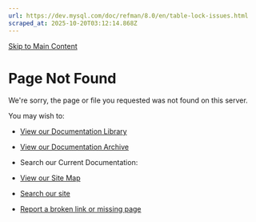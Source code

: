 ```yaml
---
url: https://dev.mysql.com/doc/refman/8.0/en/table-lock-issues.html
scraped_at: 2025-10-20T03:12:14.868Z
---
```


[Skip to Main Content](https://dev.mysql.com/doc/refman/8.0/en/table-lock-issues.html#main)

# Page Not Found

We're sorry, the page or file you requested was not found on this server.

You may wish to:


- [View our Documentation Library](https://dev.mysql.com/doc/)
- [View our Documentation Archive](https://dev.mysql.com/doc/index-archive.html)
- Search our Current Documentation:

- [View our Site Map](https://dev.mysql.com/sitemap.html)
- [Search our site](http://search.oracle.com/search/search?group=MySQL)
- [Report a broken link or missing page](https://www.mysql.com/about/contact/feedback.php)